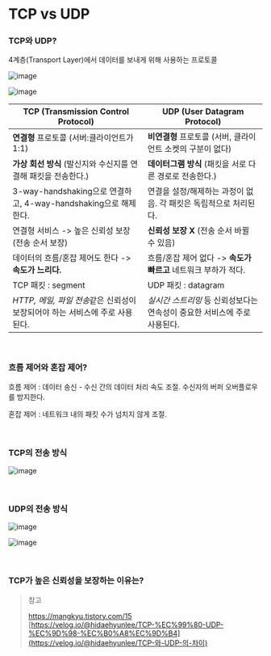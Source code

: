 # TCP vs UDP

### TCP와 UDP?

4계층(Transport Layer)에서 데이터를 보내게 위해 사용하는 프로토콜

![image](https://user-images.githubusercontent.com/19922698/89292268-09bcdf00-d697-11ea-9890-ca1d99d671bb.png)<br/>

![image](https://user-images.githubusercontent.com/19922698/89294857-09bede00-d69b-11ea-9c82-4e336be2a261.png)

| TCP (Transmission Control Protocol)                          | UDP (User Datagram Protocol)                                 |
| ------------------------------------------------------------ | ------------------------------------------------------------ |
| **연결형** 프로토콜 (서버:클라이언트가 1:1)                  | **비연결형** 프로토콜 (서버, 클라이언트 소켓의 구분이 없다)  |
| **가상 회선 방식** (발신지와 수신지를 연결해 패킷을 전송한다.) | **데이터그램 방식** (패킷을 서로 다른 경로로 전송한다.)      |
| 3-way-handshaking으로 연결하고, 4-way-handshaking으로 해제한다. | 연결을 설정/해제하는 과정이 없음. 각 패킷은 독립적으로 처리된다. |
| 연결형 서비스 -> 높은 신뢰성 보장(전송 순서 보장)            | **신뢰성 보장 X** (전송 순서 바뀔 수 있음)                   |
| 데이터의 흐름/혼잡 제어도 한다 -> **속도가 느리다.**         | 흐름/혼잡 제어 없다 -> **속도가 빠르고** 네트워크 부하가 적다. |
| TCP 패킷 : segment                                           | UDP 패킷 : datagram                                          |
| *HTTP, 메일, 파일 전송*같은 신뢰성이 보장되어야 하는 서비스에 주로 사용된다. | *실시간 스트리밍* 등 신뢰성보다는 연속성이 중요한 서비스에 주로 사용된다. |

<br/>



### 흐름 제어와 혼잡 제어?

흐름 제어 : 데이터 송신 - 수신 간의 데이터 처리 속도 조절. 수신자의 버퍼 오버플로우를 방지한다.

혼잡 제어 : 네트워크 내의 패킷 수가 넘치지 않게 조절.



<br/>

### TCP의 전송 방식



![image](https://user-images.githubusercontent.com/19922698/89294740-e3993e00-d69a-11ea-97e0-ce1606b1a183.png)

<br/>

### UDP의 전송 방식

![image](https://user-images.githubusercontent.com/19922698/89294776-ef850000-d69a-11ea-8ce6-cd6fa7ec3de6.png)

![image](https://user-images.githubusercontent.com/19922698/89293495-f90d6880-d698-11ea-95c2-4144abb3b664.png)

<br/>

### TCP가 높은 신뢰성을 보장하는 이유는?





> 참고
>
> https://mangkyu.tistory.com/15  
> [https://velog.io/@hidaehyunlee/TCP-%EC%99%80-UDP-%EC%9D%98-%EC%B0%A8%EC%9D%B4](https://velog.io/@hidaehyunlee/TCP-와-UDP-의-차이)